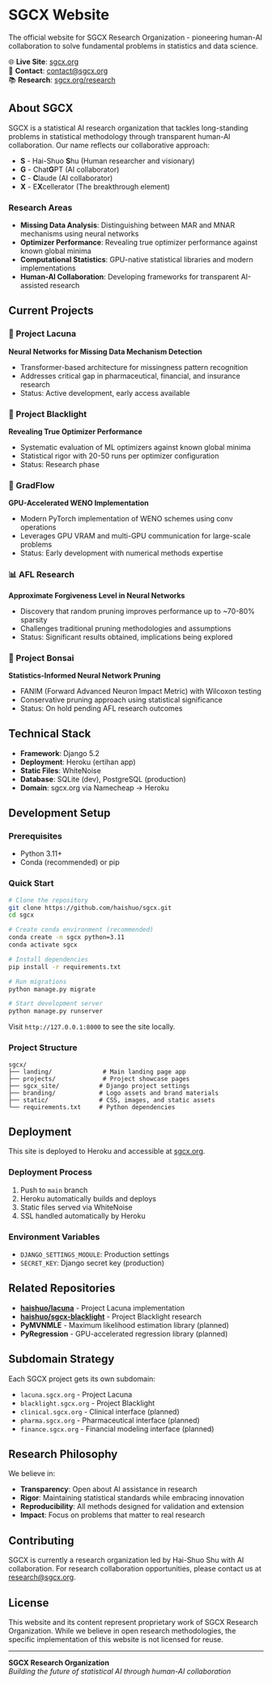 # SGCX Website

The official website for SGCX Research Organization - pioneering human-AI collaboration to solve fundamental problems in statistics and data science.

🌐 **Live Site**: [sgcx.org](https://sgcx.org)  
📧 **Contact**: contact@sgcx.org  
📚 **Research**: [sgcx.org/research](https://sgcx.org/research)

## About SGCX

SGCX is a statistical AI research organization that tackles long-standing problems in statistical methodology through transparent human-AI collaboration. Our name reflects our collaborative approach:

- **S** - Hai-Shuo **S**hu (Human researcher and visionary)
- **G** - Chat**G**PT (AI collaborator) 
- **C** - **C**laude (AI collaborator)
- **X** - E**X**cellerator (The breakthrough element)

### Research Areas

- **Missing Data Analysis**: Distinguishing between MAR and MNAR mechanisms using neural networks
- **Optimizer Performance**: Revealing true optimizer performance against known global minima
- **Computational Statistics**: GPU-native statistical libraries and modern implementations
- **Human-AI Collaboration**: Developing frameworks for transparent AI-assisted research

## Current Projects

### 🔬 Project Lacuna
**Neural Networks for Missing Data Mechanism Detection**
- Transformer-based architecture for missingness pattern recognition
- Addresses critical gap in pharmaceutical, financial, and insurance research
- Status: Active development, early access available

### 🔦 Project Blacklight  
**Revealing True Optimizer Performance**
- Systematic evaluation of ML optimizers against known global minima
- Statistical rigor with 20-50 runs per optimizer configuration
- Status: Research phase

### 🌊 GradFlow
**GPU-Accelerated WENO Implementation**
- Modern PyTorch implementation of WENO schemes using conv operations
- Leverages GPU VRAM and multi-GPU communication for large-scale problems
- Status: Early development with numerical methods expertise

### 📊 AFL Research
**Approximate Forgiveness Level in Neural Networks**
- Discovery that random pruning improves performance up to ~70-80% sparsity
- Challenges traditional pruning methodologies and assumptions
- Status: Significant results obtained, implications being explored

### 🌳 Project Bonsai
**Statistics-Informed Neural Network Pruning**
- FANIM (Forward Advanced Neuron Impact Metric) with Wilcoxon testing
- Conservative pruning approach using statistical significance
- Status: On hold pending AFL research outcomes

## Technical Stack

- **Framework**: Django 5.2
- **Deployment**: Heroku (ertihan app)
- **Static Files**: WhiteNoise
- **Database**: SQLite (dev), PostgreSQL (production)
- **Domain**: sgcx.org via Namecheap → Heroku

## Development Setup

### Prerequisites
- Python 3.11+
- Conda (recommended) or pip

### Quick Start

```bash
# Clone the repository
git clone https://github.com/haishuo/sgcx.git
cd sgcx

# Create conda environment (recommended)
conda create -n sgcx python=3.11
conda activate sgcx

# Install dependencies
pip install -r requirements.txt

# Run migrations
python manage.py migrate

# Start development server
python manage.py runserver
```

Visit `http://127.0.0.1:8000` to see the site locally.

### Project Structure

```
sgcx/
├── landing/              # Main landing page app
├── projects/             # Project showcase pages
├── sgcx_site/           # Django project settings
├── branding/            # Logo assets and brand materials
├── static/              # CSS, images, and static assets
└── requirements.txt     # Python dependencies
```

## Deployment

This site is deployed to Heroku and accessible at [sgcx.org](https://sgcx.org).

### Deployment Process
1. Push to `main` branch
2. Heroku automatically builds and deploys
3. Static files served via WhiteNoise
4. SSL handled automatically by Heroku

### Environment Variables
- `DJANGO_SETTINGS_MODULE`: Production settings
- `SECRET_KEY`: Django secret key (production)

## Related Repositories

- **[haishuo/lacuna](https://github.com/haishuo/lacuna)** - Project Lacuna implementation
- **[haishuo/sgcx-blacklight](https://github.com/haishuo/blacklight)** - Project Blacklight research
- **PyMVNMLE** - Maximum likelihood estimation library (planned)
- **PyRegression** - GPU-accelerated regression library (planned)

## Subdomain Strategy

Each SGCX project gets its own subdomain:
- `lacuna.sgcx.org` - Project Lacuna
- `blacklight.sgcx.org` - Project Blacklight  
- `clinical.sgcx.org` - Clinical interface (planned)
- `pharma.sgcx.org` - Pharmaceutical interface (planned)
- `finance.sgcx.org` - Financial modeling interface (planned)

## Research Philosophy

We believe in:
- **Transparency**: Open about AI assistance in research
- **Rigor**: Maintaining statistical standards while embracing innovation  
- **Reproducibility**: All methods designed for validation and extension
- **Impact**: Focus on problems that matter to real research

## Contributing

SGCX is currently a research organization led by Hai-Shuo Shu with AI collaboration. For research collaboration opportunities, please contact us at research@sgcx.org.

## License

This website and its content represent proprietary work of SGCX Research Organization. While we believe in open research methodologies, the specific implementation of this website is not licensed for reuse.

---

**SGCX Research Organization**  
*Building the future of statistical AI through human-AI collaboration*